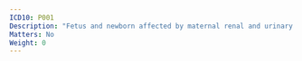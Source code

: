 ```yaml
---
ICD10: P001
Description: "Fetus and newborn affected by maternal renal and urinary tract diseases"
Matters: No
Weight: 0
---
```


